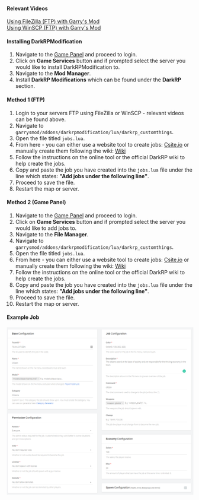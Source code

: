 #### Relevant Videos
[Using FileZilla (FTP) with Garry's Mod](https://www.youtube.com/watch?v=fwg3Dbty-dw)  
[Using WinSCP (FTP) with Garry's Mod](https://www.youtube.com/watch?v=QyBCXAaQG0Q)

#### Installing DarkRPModification
1. Navigate to the [Game Panel](https://gamepanel.hexanenetworks.com) and proceed to login.
3. Click on **Game Services** button and if prompted select the server you would like to install DarkRPModification to.
4. Navigate to the **Mod Manager**.
5. Install **DarkRP Modifications** which can be found under the **DarkRP** section.

#### Method 1 (FTP)
1. Login to your servers FTP using FileZilla or WinSCP - relevant videos can be found above.
2. Navigate to ``garrysmod/addons/darkrpmodification/lua/darkrp_customthings``.
3. Open the file titled ``jobs.lua``.
4. From here - you can either use a website tool to create jobs: [Csite.io](https://csite.io/tools/gmod-darkrp-job) or manually create them following the wiki: [Wiki](http://wiki.darkrp.com/index.php/DarkRP:Jobs)
5. Follow the instructions on the online tool or the official DarkRP wiki to help create the jobs.
6. Copy and paste the job you have created into the ``jobs.lua`` file under the line which states: **"Add jobs under the following line"**.
7. Proceed to save the file.
8. Restart the map or server.

#### Method 2 (Game Panel)
1. Navigate to the [Game Panel](https://gamepanel.hexanenetworks.com) and proceed to login.
2. Click on **Game Services** button and if prompted select the server you would like to add jobs to.
3. Navigate to the **File Manager**.
4. Navigate to ``garrysmod/addons/darkrpmodification/lua/darkrp_customthings``.
5. Open the file titled ``jobs.lua``.
6. From here - you can either use a website tool to create jobs: [Csite.io](https://csite.io/tools/gmod-darkrp-job) or manually create them following the wiki: [Wiki](http://wiki.darkrp.com/index.php/DarkRP:Jobs)
7. Follow the instructions on the online tool or the official DarkRP wiki to help create the jobs.
8. Copy and paste the job you have created into the ``jobs.lua`` file under the line which states: **"Add jobs under the following line"**.
9. Proceed to save the file.
10. Restart the map or server.

#### Example Job
![Job Example](https://raw.githubusercontent.com/HexaneNetworks/help-assets/master/assets/example-job.png)